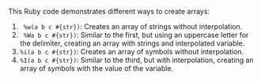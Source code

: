 This Ruby code demonstrates different ways to create arrays:

1. ` %w(a b c #{str})`: Creates an array of strings without interpolation.
2. ` %Wa b c #{str})`: Similar to the first, but using an uppercase letter for the delimiter, creating an array with strings and interpolated variable.
3. `%i(a b c #{str})`: Creates an array of symbols without interpolation.
4. `%I(a b c #{str})`: Similar to the third, but with interpolation, creating an array of symbols with the value of the variable.
